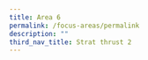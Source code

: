 ```yaml
---
title: Area 6
permalink: /focus-areas/permalink
description: ""
third_nav_title: Strat thrust 2
---
```


